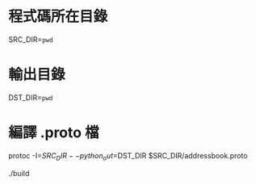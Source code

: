 # 程式碼所在目錄
SRC_DIR=`pwd`

# 輸出目錄
DST_DIR=`pwd`

# 編譯 .proto 檔
protoc -I=$SRC_DIR --python_out=$DST_DIR $SRC_DIR/addressbook.proto

./build
